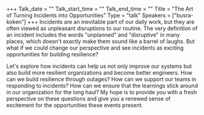 +++
Talk_date = ""
Talk_start_time = ""
Talk_end_time = ""
Title = "The Art of Turning Incidents into Opportunities"
Type = "talk"
Speakers = ["busra-koken"]
+++
Incidents are an inevitable part of our daily work, but they are often viewed as unpleasant disruptions to our routine. The very definition of an incident includes the words "unplanned" and "disruptive" in many places, which doesn't exactly make them sound like a barrel of laughs. But what if we could change our perspective and see incidents as exciting opportunities for building resilience?

Let's explore how incidents can help us not only improve our systems but also build more resilient organizations and become better engineers. How can we build resilience through outages? How can we support our teams in responding to incidents? How can we ensure that the learnings stick around in our organization for the long haul? My hope is to provide you with a fresh perspective on these questions and give you a renewed sense of excitement for the opportunities these events present.